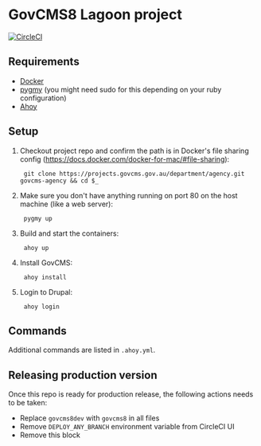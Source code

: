 # GovCMS8 Lagoon project

[![CircleCI](https://circleci.com/gh/govCMS/govcms8lagoon.svg?style=svg)](https://circleci.com/gh/govCMS/govcms8lagoon)

## Requirements

* [Docker](https://docs.docker.com/install/)
* [pygmy](https://docs.amazee.io/local_docker_development/pygmy.html#installation) (you might need sudo for this depending on your ruby configuration)
* [Ahoy](http://ahoy-cli.readthedocs.io/en/latest/#installation)


## Setup

1. Checkout project repo and confirm the path is in Docker's file sharing config (https://docs.docker.com/docker-for-mac/#file-sharing):

        git clone https://projects.govcms.gov.au/department/agency.git govcms-agency && cd $_

2. Make sure you don't have anything running on port 80 on the host machine (like a web server):

        pygmy up

3. Build and start the containers:

        ahoy up

4. Install GovCMS:

        ahoy install

5. Login to Drupal:

        ahoy login

## Commands

Additional commands are listed in `.ahoy.yml`.

## Releasing production version
Once this repo is ready for production release, the following actions needs to be taken:
- Replace `govcms8dev` with `govcms8` in all files
- Remove `DEPLOY_ANY_BRANCH` environment variable from CircleCI UI
- Remove this block
